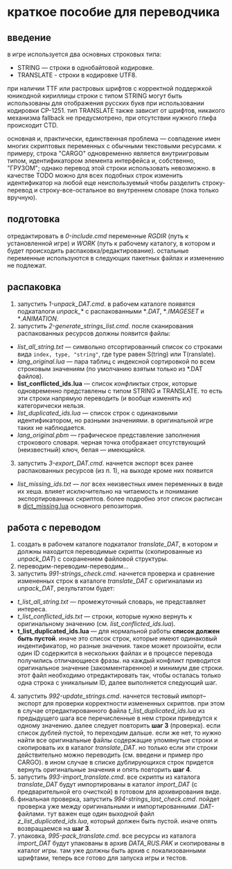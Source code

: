 # краткое пособие для переводчика

## введение

в игре используется два основных строковых типа:
* STRING — строки в однобайтовой кодировке.
* TRANSLATE - строки в кодировке UTF8.

при наличии TTF или растровых шрифтов с корректной поддержкой юникодной кириллицы строки с типом STRING могут быть использованы для отображения русских букв при использовании кодировки CP-1251. тип TRANSLATE также зависит от шрифтов, никакого механизма fallback не предусмотрено, при отсутствии нужного глифа происходит CTD.

основная и, практически, единственная проблема — совпадение имен многих скриптовых переменных с обычными текстовыми ресурсами. к примеру, строка "CARGO" одновременно является внутриигровым типом, идентификатором элемента интерфейса и, собственно, "ГРУЗОМ"; однако перевод этой строки использовать невозможно. в качестве TODO можно для всех подобных строк изменить идентификатор на любой еще неиспользуемый чтобы разделить строку-перевод и строку-все-остальное во внутреннем словаре (пока только вручную).

## подготовка

отредактировать в *0-include.cmd* переменные *RGDIR* (путь к установленной игре) и *WORK* (путь к рабочему каталогу, в котором и будет происходить распаковка/редактирование). остальные переменные используются в следующих пакетных файлах и изменению не подлежат.

## распаковка

1. запустить *1-unpack_DAT.cmd*. в рабочем каталоге появятся подкаталоги *unpack_** с распакованными **.DAT*, **.IMAGESET* и **.ANIMATION*. 
2. запустить *2-generate_strings_list.cmd*. после сканирования распакованных ресурсов должны появится файлы:
 * *list_all_string.txt* — символьно отсортированный список со строками вида ````index, type, "string"````, где type равен S(tring) или T(ranslate).
 * *lang_original.lua* — пара таблиц с индексной сортировкой по всем строковым значениям (по умолчанию взятым только из *.DAT файлов).
 * **list_conflicted_ids.lua** — список *конфликтых* строк, которые одновременно представлены с типом STRING и TRANSLATE. то есть эти строки напрямую переводить (и вообще изменять их) категорически нельзя.
 * *list_duplicated_ids.lua* — список строк с одинаковыми идентификатором, но разными значениями. в оригинальной игре таких не наблюдается.
 * *lang_original.pbm* — графическое представление заполнения строкового словаря. черная точка отображает отсутствующий (неизвестный) ключ, белая — имеющийся.
3. запустить *3-export_DAT.cmd*. начнется экспорт всех ранее распакованных ресурсов (из п. 1), на выходе кроме них появится
* *list_missing_ids.txt* — лог всех неизвестных имен переменных в виде их хеша. влияет исключительно на читаемость и понимание экспортированных скриптов. более подробно этот список расписан в [dict_missing.lua](https://github.com/hhrhhr/Lua-utils-for-Rebel-Galaxy/blob/master/dict_missing.lua) основного репозитория.

## работа с переводом

1. создать в рабочем каталоге подкаталог *translate_DAT*, в котором и должны находится переводимые скрипты (скопированные из *unpack_DAT*) с сохранением файловой структуры.
2. переводим-переводим-переводим...
3. запустить *991-strings_check.cmd*. начнется проверка и сравнение измененных строк в каталоге *translate_DAT* с оригиналами из *unpack_DAT*, результатом будет:
 * *t_list_all_string.txt* — промежуточный словарь, не представляет интереса.
 * *t_list_conflicted_ids.txt* — строки, которые нужно вернуть к оригинальному значению (см. *list_conflicted_ids.lua*).
 * **t_list_duplicated_ids.lua** — для нормальной работы **список должен быть пустой**. иначе это список строк, которые имеют одинаковый индентификатор, но разные значения. такое может произойти, если один ID содержится в нескольких файлах и в процессе перевода получились отличающиеся фразы. на каждый конфликт приводится оригинальное значение (закомментаренное) и минимум две строки. этот файл необходимо отредактировать так, чтобы осталась только одна строка с уникальным ID, далее выполняется следующий шаг.
4. запустить *992-update_strings.cmd*. начнется тестовый импорт–экспорт для проверки корректности измененных скриптов. при этом в случае отредактированного файла *t_list_duplicated_ids.lua* из предыдущего шага все перечисленные в нем строки приведутся к одному значению. далее следует повторить **шаг 3** (проверка). если список дублей пустой, то переходим дальше.
если же нет, то нужно найти все оригинальные файлы содержащие упомянутые строки и скопировать их в каталог *translate_DAT*. но только если эти строки действительно можно переводить (см. введени и пример про CARGO). в ином случае в списке дублирующихся строк придется вернуть оригинальные значения и опять повторить **шаг 4**.
5. запустить *993-import_translate.cmd*. все скрипты из каталога *translate_DAT* будут импортированы в каталог *import_DAT* (с предварительной его очисткой) в готовом для архивирования виде.
6. финальная проверка, запустить *994-strings_last_check.cmd*. пойдет проверка уже между оригинальными и импортированными .DAT-файлами. тут важен еще один выходной файл *z_list_duplicated_ids.lua*, который должен быть пустой. иначе опять возвращаемся на **шаг 3**.
7. упаковка, *995-pack_translate.cmd*. все ресурсы из каталога *import_DAT* будут упакованы в архив *DATA_RUS.PAK* и скопированы в каталог игры. там уже должны быть архив с локализованными шрифтами, теперь все готово для запуска игры и тестов.
